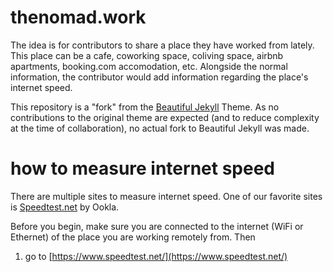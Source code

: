 # thenomad.work

The idea is for contributors to share a place they have worked from lately. This place can be a cafe, coworking space, coliving space, airbnb apartments, booking.com accomodation, etc. Alongside the normal information, the contributor would add information regarding the place's internet speed.

This repository is a "fork" from the [Beautiful Jekyll](https://beautifuljekyll.com/) Theme. As no contributions to the original theme are expected (and to reduce complexity at the time of collaboration), no actual fork to Beautiful Jekyll was made.

# how to measure internet speed

There are multiple sites to measure internet speed. One of our favorite sites is [Speedtest.net](https://www.speedtest.net/) by Ookla. 

Before you begin, make sure you are connected to the internet (WiFi or Ethernet) of the place you are working remotely from. Then

1. go to [https://www.speedtest.net/](https://www.speedtest.net/)
